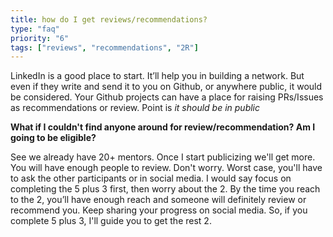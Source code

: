 ```yaml
---
title: how do I get reviews/recommendations?
type: "faq"
priority: "6"
tags: ["reviews", "recommendations", "2R"]
---
```


LinkedIn is a good place to start. It’ll help you in building a network.
But even if they write and send it to you on Github, or anywhere public, it would be considered. Your Github projects can have a place for raising PRs/Issues as recommendations or review. Point is _it should be in public_

**What if I couldn't find anyone around for review/recommendation? Am I going to be eligible?**

See we already have 20+ mentors. Once I start publicizing we'll get more.
You will have enough people to review. Don't worry.
Worst case, you'll have to ask the other participants or in social media. I would say focus on completing the 5 plus 3 first, then worry about the 2.
By the time you reach to the 2, you’ll have enough reach and someone will definitely review or recommend you. Keep sharing your progress on social media.
So, if you complete 5 plus 3, I'll guide you to get the rest 2.
